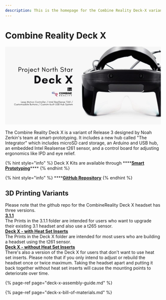```yaml
---
description: This is the homepage for the Combine Reality Deck-X variant of Northstar.
---
```


# Combine Reality Deck X

![](../../.gitbook/assets/unknown-4.png)

The Combine Reality Deck X is a variant of Release 3 designed by Noah Zerkin's team at smart-prototyping. It includes a new hub called "The Integrator" which includes microSD card storage, an Arduino and USB hub, an embedded Intel Realsense t261 sensor, and a control board for adjusting ergonomics like IPD and eye relief. 

{% hint style="info" %}
Deck X Kits are available through ****[**Smart Prototyping**](https://www.smart-prototyping.com/AR-VR-MR-XR/AR-VR-Kits-Bundles)\*\*\*\*
{% endhint %}

{% hint style="info" %}
\*\*\*\*[**GitHub Repository**](https://github.com/CombineReality/ProjectNorthStar)
{% endhint %}

## 3D Printing Variants

Please note that the github repo for the CombineReality Deck X headset has three versions.   
[**3.1.1**](https://github.com/CombineReality/ProjectNorthStar/tree/master/Mechanical/CombineReality_Variants/3.1.1)  
The Prints in the 3.1.1 folder are intended for users who want to upgrade their existing 3.1 headset and also use a t265 sensor.  
[**Deck X - with Heat Set Inserts**](https://github.com/CombineReality/ProjectNorthStar/tree/master/Mechanical/CombineReality_Variants/Deck_X)  
 The Prints in the Deck X folder are intended for most users who are building a headset using the t261 sensor.   
[**Deck X - without Heat Set Inserts**](https://github.com/CombineReality/ProjectNorthStar/tree/master/Mechanical/CombineReality_Variants/Deck_X_Without_Threaded_Inserts)  
There's also a version of the Deck X for users that don't want to use heat set inserts. Please note that if you only intend to adjust or rebuild the headset once or twice maximum. Taking the headset apart and putting it back together without heat set inserts will cause the mounting points to deteriorate over time. 

{% page-ref page="deck-x-assembly-guide.md" %}

{% page-ref page="deck-x-bill-of-materials.md" %}





